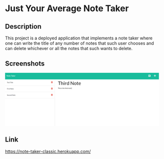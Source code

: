 # Just Your Average Note Taker

## Description

This project is a deployed application that implements a note taker where one can write the title of any number of notes that such user chooses and can delete whichever or all the notes that such wants to delete.

## Screenshots

![Screenshot of Note taker in action](./assets/noteTaker.PNG)

## Link

https://note-taker-classic.herokuapp.com/
